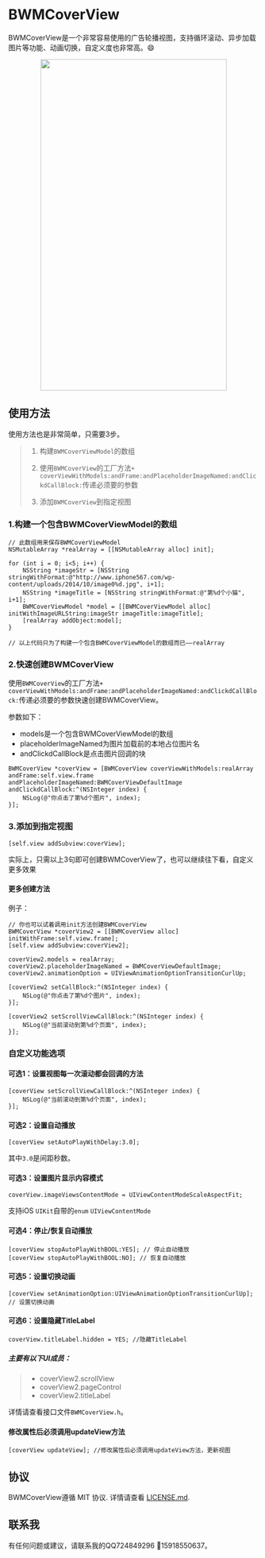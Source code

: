 # BWMCoverView

BWMCoverView是一个非常容易使用的广告轮播视图，支持循环滚动、异步加载图片等功能、动画切换，自定义度也非常高。😄

<p align="center" >
<img src="http://cdn.cocimg.com/bbs/attachment/Fid_19/19_305672_6f951d2b6a5f3fc.png" width="375" height="667"/>
</p>

## 使用方法

使用方法也是非常简单，只需要3步。

> 1. 构建`BWMCoverViewModel`的数组
> 
> 2. 使用`BWMCoverView`的工厂方法`+ coverViewWithModels:andFrame:andPlaceholderImageNamed:andClickdCallBlock:`传递必须要的参数
> 
> 3. 添加`BWMCoverView`到指定视图

### 1.构建一个包含BWMCoverViewModel的数组

```objc
// 此数组用来保存BWMCoverViewModel
NSMutableArray *realArray = [[NSMutableArray alloc] init];

for (int i = 0; i<5; i++) {
    NSString *imageStr = [NSString stringWithFormat:@"http://www.iphone567.com/wp-content/uploads/2014/10/image0%d.jpg", i+1];
    NSString *imageTitle = [NSString stringWithFormat:@"第%d个小猫", i+1];
    BWMCoverViewModel *model = [[BWMCoverViewModel alloc] initWithImageURLString:imageStr imageTitle:imageTitle];
    [realArray addObject:model];
}

// 以上代码只为了构建一个包含BWMCoverViewModel的数组而已——realArray
```
### 2.快速创建BWMCoverView

使用`BWMCoverView`的工厂方法`+ coverViewWithModels:andFrame:andPlaceholderImageNamed:andClickdCallBlock:`传递必须要的参数快速创建BWMCoverView。

参数如下：
* models是一个包含BWMCoverViewModel的数组
* placeholderImageNamed为图片加载前的本地占位图片名
* andClickdCallBlock是点击图片回调的块

```objc
BWMCoverView *coverView = [BWMCoverView coverViewWithModels:realArray andFrame:self.view.frame andPlaceholderImageNamed:BWMCoverViewDefaultImage andClickdCallBlock:^(NSInteger index) {
    NSLog(@"你点击了第%d个图片", index);
}];
```

### 3.添加到指定视图

```objc
[self.view addSubview:coverView];
```

实际上，只需以上3句即可创建BWMCoverView了，也可以继续往下看，自定义更多效果

#### 更多创建方法

例子：

```objc
// 你也可以试着调用init方法创建BWMCoverView
BWMCoverView *coverView2 = [[BWMCoverView alloc] initWithFrame:self.view.frame];
[self.view addSubview:coverView2];

coverView2.models = realArray;
coverView2.placeholderImageNamed = BWMCoverViewDefaultImage;
coverView2.animationOption = UIViewAnimationOptionTransitionCurlUp;

[coverView2 setCallBlock:^(NSInteger index) {
    NSLog(@"你点击了第%d个图片", index);
}];

[coverView2 setScrollViewCallBlock:^(NSInteger index) {
    NSLog(@"当前滚动到第%d个页面", index);
}];
```

### 自定义功能选项

#### 可选1：设置视图每一次滚动都会回调的方法

```objc
[coverView setScrollViewCallBlock:^(NSInteger index) {
    NSLog(@"当前滚动到第%d个页面", index);
}];
```

#### 可选2：设置自动播放

```objc
[coverView setAutoPlayWithDelay:3.0]; 
```

其中`3.0`是间距秒数。

#### 可选3：设置图片显示内容模式

```objc
coverView.imageViewsContentMode = UIViewContentModeScaleAspectFit;
```

支持iOS `UIKit`自带的`enum` `UIViewContentMode`

#### 可选4：停止/恢复自动播放

```objc
[coverView stopAutoPlayWithBOOL:YES]; // 停止自动播放
[coverView stopAutoPlayWithBOOL:NO]; // 恢复自动播放
```

#### 可选5：设置切换动画

```objc
[coverView setAnimationOption:UIViewAnimationOptionTransitionCurlUp]; // 设置切换动画
```

#### 可选6：设置隐藏TitleLabel

```objc
coverView.titleLabel.hidden = YES; //隐藏TitleLabel
```

##### 主要有以下UI成员：
> * coverView2.scrollView
> * coverView2.pageControl
> * coverView2.titleLabel

详情请查看接口文件`BWMCoverView.h`。

####  修改属性后必须调用updateView方法

```objc
[coverView updateView]; //修改属性后必须调用updateView方法，更新视图
```

## 协议

BWMCoverView遵循 MIT 协议. 详情请查看
[LICENSE.md](LICENSE.md).

## 联系我

有任何问题或建议，请联系我的QQ724849296  📱15918550637。